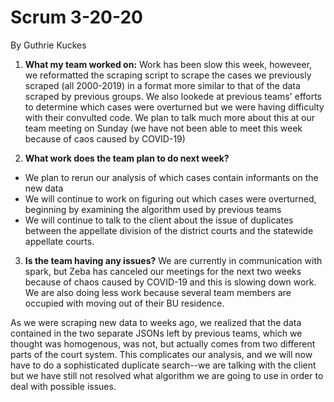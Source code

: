 # Scrum 3-20-20

By Guthrie Kuckes
1. __What my team worked on:__
Work has been slow this week, howeveer, we reformatted the scraping script to scrape the cases we previously scraped (all 2000-2019) in a format more similar to that of the data scraped by previous groups. We also lookede at previous teams' efforts to determine which cases were overturned but we were having difficulty with their convulted code. We plan to talk much more about this at our team meeting on Sunday (we have not been able to meet this week because of caos caused by COVID-19)

2.  __What work does the team plan to do next week?__
  - We plan to rerun our analysis of which cases contain informants on the new data
 - We will continue to work on figuring out which cases were overturned, beginning by examining the algorithm used by previous teams
 - We will continue to talk to the client about the issue of duplicates between the appellate division of the district courts and the statewide appellate courts. 
 
3. __Is the team having any issues?__
We are currently in communication with spark, but Zeba has canceled our meetings for the next two weeks because of chaos caused by COVID-19 and this is slowing down work. We are also doing less work because several team members are occupied with moving out of their BU residence. 

As we were scraping new data to weeks ago, we realized that the data contained in the two separate JSONs left by previous teams, which we thought was homogenous, was not, but actually comes from two different parts of the court system. This complicates our analysis, and we will now have to do a sophisticated duplicate search--we are talking with the client but we have still not resolved what algorithm we are going to use in order to deal with possible issues. 

